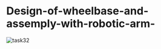 # Design-of-wheelbase-and-assemply-with-robotic-arm-

![task32](https://user-images.githubusercontent.com/85731301/124648776-552bce80-dea0-11eb-8d9e-270880da6fa6.png)
